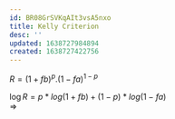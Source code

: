 ```yaml
---
id: BR08GrSVKqAIt3vsA5nxo
title: Kelly Criterion
desc: ''
updated: 1638727984894
created: 1638727422756
---
```


$R=(1+fb)^p.(1-fa)^{1-p}$

$\log R=p*log(1+fb)+(1-p)*log(1-fa)$<br>
$\Longrightarrow$